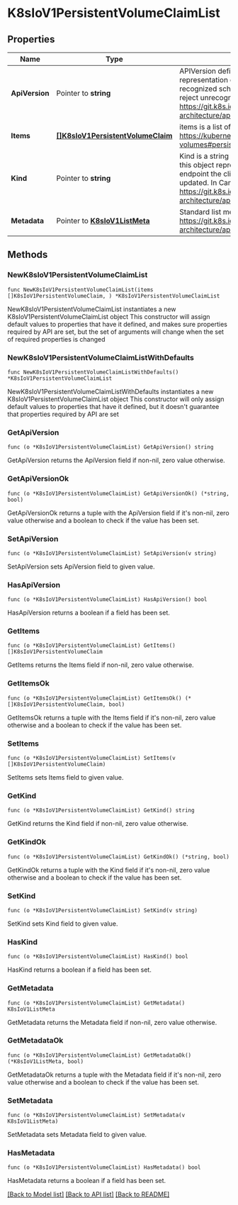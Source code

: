 # K8sIoV1PersistentVolumeClaimList

## Properties

Name | Type | Description | Notes
------------ | ------------- | ------------- | -------------
**ApiVersion** | Pointer to **string** | APIVersion defines the versioned schema of this representation of an object. Servers should convert recognized schemas to the latest internal value, and may reject unrecognized values. More info: https://git.k8s.io/community/contributors/devel/sig-architecture/api-conventions.md#resources | [optional] 
**Items** | [**[]K8sIoV1PersistentVolumeClaim**](K8sIoV1PersistentVolumeClaim.md) | items is a list of persistent volume claims. More info: https://kubernetes.io/docs/concepts/storage/persistent-volumes#persistentvolumeclaims | 
**Kind** | Pointer to **string** | Kind is a string value representing the REST resource this object represents. Servers may infer this from the endpoint the client submits requests to. Cannot be updated. In CamelCase. More info: https://git.k8s.io/community/contributors/devel/sig-architecture/api-conventions.md#types-kinds | [optional] 
**Metadata** | Pointer to [**K8sIoV1ListMeta**](K8sIoV1ListMeta.md) | Standard list metadata. More info: https://git.k8s.io/community/contributors/devel/sig-architecture/api-conventions.md#types-kinds | [optional] [default to {}]

## Methods

### NewK8sIoV1PersistentVolumeClaimList

`func NewK8sIoV1PersistentVolumeClaimList(items []K8sIoV1PersistentVolumeClaim, ) *K8sIoV1PersistentVolumeClaimList`

NewK8sIoV1PersistentVolumeClaimList instantiates a new K8sIoV1PersistentVolumeClaimList object
This constructor will assign default values to properties that have it defined,
and makes sure properties required by API are set, but the set of arguments
will change when the set of required properties is changed

### NewK8sIoV1PersistentVolumeClaimListWithDefaults

`func NewK8sIoV1PersistentVolumeClaimListWithDefaults() *K8sIoV1PersistentVolumeClaimList`

NewK8sIoV1PersistentVolumeClaimListWithDefaults instantiates a new K8sIoV1PersistentVolumeClaimList object
This constructor will only assign default values to properties that have it defined,
but it doesn't guarantee that properties required by API are set

### GetApiVersion

`func (o *K8sIoV1PersistentVolumeClaimList) GetApiVersion() string`

GetApiVersion returns the ApiVersion field if non-nil, zero value otherwise.

### GetApiVersionOk

`func (o *K8sIoV1PersistentVolumeClaimList) GetApiVersionOk() (*string, bool)`

GetApiVersionOk returns a tuple with the ApiVersion field if it's non-nil, zero value otherwise
and a boolean to check if the value has been set.

### SetApiVersion

`func (o *K8sIoV1PersistentVolumeClaimList) SetApiVersion(v string)`

SetApiVersion sets ApiVersion field to given value.

### HasApiVersion

`func (o *K8sIoV1PersistentVolumeClaimList) HasApiVersion() bool`

HasApiVersion returns a boolean if a field has been set.

### GetItems

`func (o *K8sIoV1PersistentVolumeClaimList) GetItems() []K8sIoV1PersistentVolumeClaim`

GetItems returns the Items field if non-nil, zero value otherwise.

### GetItemsOk

`func (o *K8sIoV1PersistentVolumeClaimList) GetItemsOk() (*[]K8sIoV1PersistentVolumeClaim, bool)`

GetItemsOk returns a tuple with the Items field if it's non-nil, zero value otherwise
and a boolean to check if the value has been set.

### SetItems

`func (o *K8sIoV1PersistentVolumeClaimList) SetItems(v []K8sIoV1PersistentVolumeClaim)`

SetItems sets Items field to given value.


### GetKind

`func (o *K8sIoV1PersistentVolumeClaimList) GetKind() string`

GetKind returns the Kind field if non-nil, zero value otherwise.

### GetKindOk

`func (o *K8sIoV1PersistentVolumeClaimList) GetKindOk() (*string, bool)`

GetKindOk returns a tuple with the Kind field if it's non-nil, zero value otherwise
and a boolean to check if the value has been set.

### SetKind

`func (o *K8sIoV1PersistentVolumeClaimList) SetKind(v string)`

SetKind sets Kind field to given value.

### HasKind

`func (o *K8sIoV1PersistentVolumeClaimList) HasKind() bool`

HasKind returns a boolean if a field has been set.

### GetMetadata

`func (o *K8sIoV1PersistentVolumeClaimList) GetMetadata() K8sIoV1ListMeta`

GetMetadata returns the Metadata field if non-nil, zero value otherwise.

### GetMetadataOk

`func (o *K8sIoV1PersistentVolumeClaimList) GetMetadataOk() (*K8sIoV1ListMeta, bool)`

GetMetadataOk returns a tuple with the Metadata field if it's non-nil, zero value otherwise
and a boolean to check if the value has been set.

### SetMetadata

`func (o *K8sIoV1PersistentVolumeClaimList) SetMetadata(v K8sIoV1ListMeta)`

SetMetadata sets Metadata field to given value.

### HasMetadata

`func (o *K8sIoV1PersistentVolumeClaimList) HasMetadata() bool`

HasMetadata returns a boolean if a field has been set.


[[Back to Model list]](../README.md#documentation-for-models) [[Back to API list]](../README.md#documentation-for-api-endpoints) [[Back to README]](../README.md)


